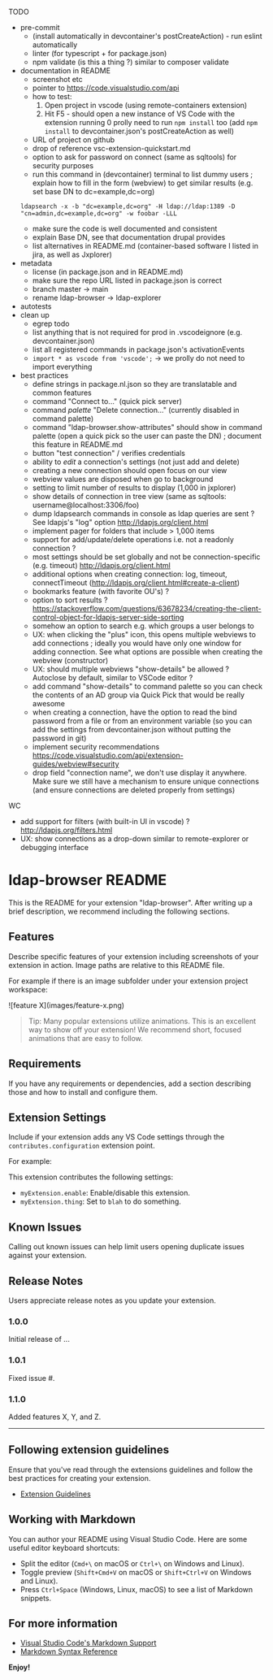 TODO
- pre-commit
  - (install automatically in devcontainer's postCreateAction) - run eslint automatically
  - linter (for typescript + for package.json)
  - npm validate (is this a thing ?) similar to composer validate
- documentation in README
  - screenshot etc
  - pointer to https://code.visualstudio.com/api
  - how to test:
    1. Open project in vscode (using remote-containers extension)
    2. Hit F5 - should open a new instance of VS Code with the extension running
    0 prolly need to run `npm install` too (add `npm install` to devcontainer.json's postCreateAction as well)
  - URL of project on github
  - drop of reference vsc-extension-quickstart.md
  - option to ask for password on connect (same as sqltools) for security purposes
  - run this command in (devcontainer) terminal to list dummy users ; explain how to fill in the form (webview) to get similar results (e.g. set base DN to dc=example,dc=org)
  ```
  ldapsearch -x -b "dc=example,dc=org" -H ldap://ldap:1389 -D "cn=admin,dc=example,dc=org" -w foobar -LLL
  ```
  - make sure the code is well documented and consistent
  - explain Base DN, see that documentation drupal provides
  - list alternatives in README.md (container-based software I listed in jira, as well as Jxplorer)
- metadata
  - license (in package.json and in README.md)
  - make sure the repo URL listed in package.json is correct
  - branch master -> main
  - rename ldap-browser -> ldap-explorer
- autotests
- clean up
  - egrep todo
  - list anything that is not required for prod in .vscodeignore (e.g. devcontainer.json)
  - list all registered commands in package.json's activationEvents
  - `import * as vscode from 'vscode';` -> we prolly do not need to import everything
- best practices
  - define strings in package.nl.json so they are translatable and common
features
  - command "Connect to..." (quick pick server)
  - command *palette* "Delete connection..." (currently disabled in command palette)
  - command "ldap-browser.show-attributes" should show in command palette (open a quick pick so the user can paste the DN) ; document this feature in README.md
  - button "test connection" / verifies credentials
  - ability to *edit* a connection's settings (not just add and delete)
  - creating a new connection should open focus on our view
  - webview values are disposed when go to background
  - setting to limit number of results to display (1,000 in jxplorer)
  - show details of connection in tree view (same as sqltools: username@localhost:3306/foo)
  - dump ldapsearch commands in console as ldap queries are sent ? See ldapjs's "log" option http://ldapjs.org/client.html
  - implement pager for folders that include > 1,000 items
  - support for add/update/delete operations i.e. not a readonly connection ?
  - most settings should be set globally and not be connection-specific (e.g. timeout) http://ldapjs.org/client.html
  - additional options when creating connection: log, timeout, connectTimeout (http://ldapjs.org/client.html#create-a-client)
  - bookmarks feature (with favorite OU's) ?
  - option to sort results ? https://stackoverflow.com/questions/63678234/creating-the-client-control-object-for-ldapjs-server-side-sorting
  - somehow an option to search e.g. which groups a user belongs to
  - UX: when clicking the "plus" icon, this opens multiple webviews to add connections ; ideally you would have only one window for adding connection. See what options are possible when creating the webview (constructor)
  - UX: should multiple webviews "show-details" be allowed ? Autoclose by default, similar to VSCode editor ?
  - add command "show-details" to command palette so you can check the contents of an AD group via Quick Pick that would be really awesome
  - when creating a connection, have the option to read the bind password from a file or from an environment variable (so you can add the settings from devcontainer.json without putting the password in git)
  - implement security recommendations https://code.visualstudio.com/api/extension-guides/webview#security
  - drop field "connection name", we don't use display it anywhere. Make sure we still have a mechanism to ensure unique connections (and ensure connections are deleted properly from settings)

WC
- add support for filters (with built-in UI in vscode) ? http://ldapjs.org/filters.html
- UX: show connections as a drop-down similar to remote-explorer or debugging interface


# ldap-browser README

This is the README for your extension "ldap-browser". After writing up a brief description, we recommend including the following sections.

## Features

Describe specific features of your extension including screenshots of your extension in action. Image paths are relative to this README file.

For example if there is an image subfolder under your extension project workspace:

\!\[feature X\]\(images/feature-x.png\)

> Tip: Many popular extensions utilize animations. This is an excellent way to show off your extension! We recommend short, focused animations that are easy to follow.

## Requirements

If you have any requirements or dependencies, add a section describing those and how to install and configure them.

## Extension Settings

Include if your extension adds any VS Code settings through the `contributes.configuration` extension point.

For example:

This extension contributes the following settings:

* `myExtension.enable`: Enable/disable this extension.
* `myExtension.thing`: Set to `blah` to do something.

## Known Issues

Calling out known issues can help limit users opening duplicate issues against your extension.

## Release Notes

Users appreciate release notes as you update your extension.

### 1.0.0

Initial release of ...

### 1.0.1

Fixed issue #.

### 1.1.0

Added features X, Y, and Z.

---

## Following extension guidelines

Ensure that you've read through the extensions guidelines and follow the best practices for creating your extension.

* [Extension Guidelines](https://code.visualstudio.com/api/references/extension-guidelines)

## Working with Markdown

You can author your README using Visual Studio Code. Here are some useful editor keyboard shortcuts:

* Split the editor (`Cmd+\` on macOS or `Ctrl+\` on Windows and Linux).
* Toggle preview (`Shift+Cmd+V` on macOS or `Shift+Ctrl+V` on Windows and Linux).
* Press `Ctrl+Space` (Windows, Linux, macOS) to see a list of Markdown snippets.

## For more information

* [Visual Studio Code's Markdown Support](http://code.visualstudio.com/docs/languages/markdown)
* [Markdown Syntax Reference](https://help.github.com/articles/markdown-basics/)

**Enjoy!**
